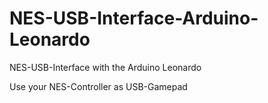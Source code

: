 NES-USB-Interface-Arduino-Leonardo
==================================

NES-USB-Interface with the Arduino Leonardo

Use your NES-Controller as USB-Gamepad
